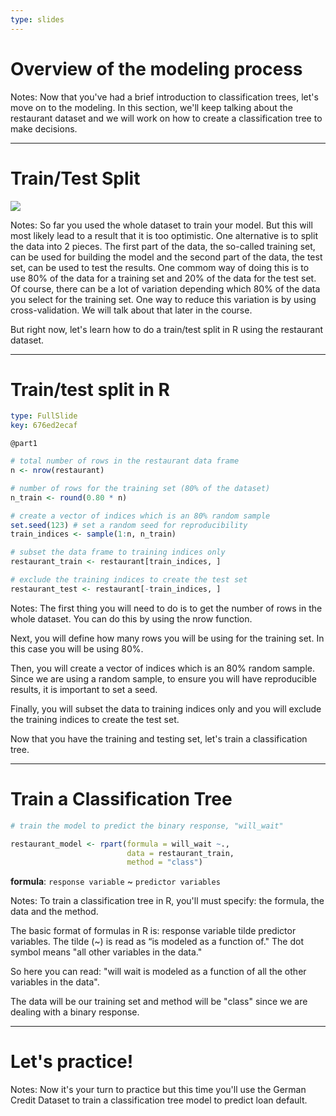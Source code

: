 ```yaml
---
type: slides
---
```


# Overview of the modeling process

Notes: Now that you've had a brief introduction to classification trees, let's move on to the modeling. In this section, we'll keep talking about the restaurant dataset and we will work on how to create a classification tree to make decisions.

---

# Train/Test Split

![](https://github.com/open-data-courses/tree-based-models-in-r/blob/master/images/train_test_split.png?raw=TRUE)

Notes: So far you used the whole dataset to train your model. But this will most likely lead to a result that it is too optimistic. 
One alternative is to split the data into 2 pieces. The first part of the data, the so-called training set, can be used for building the model and the second part of the data, the test set, can be used to test the results. 
One commom way of doing this is to use 80% of the data for a training set and 20% of the data for the test set. 
Of course, there can be a lot of variation depending which 80% of the data you select for the training set. One way to reduce this variation is by using cross-validation. We will talk about that later in the course.

But right now, let's learn how to do a train/test split in R using the restaurant dataset.

---

# Train/test split in R


```yaml
type: FullSlide
key: 676ed2ecaf
```


`@part1`


```r
# total number of rows in the restaurant data frame
n <- nrow(restaurant)
```
```r
# number of rows for the training set (80% of the dataset)
n_train <- round(0.80 * n) 
```
```r
# create a vector of indices which is an 80% random sample
set.seed(123) # set a random seed for reproducibility
train_indices <- sample(1:n, n_train)
```

```r
# subset the data frame to training indices only
restaurant_train <- restaurant[train_indices, ]  

# exclude the training indices to create the test set
restaurant_test <- restaurant[-train_indices, ]  
```
Notes: The first thing you will need to do is to get the number of rows in the whole dataset. You can do this by using the nrow function.

Next, you will define how many rows you will be using for the training set. In this case you will be using 80%.

Then, you will create a vector of indices which is an 80% random sample. Since we are using a random sample, to ensure you will have reproducible results, it is important to set a seed. 

Finally, you will subset the data to training indices only and you will exclude the training indices to create the test set.

Now that you have the training and testing set, let's train a classification tree.

---

# Train a Classification Tree

```r
# train the model to predict the binary response, "will_wait"

restaurant_model <- rpart(formula = will_wait ~.,  
                          data = restaurant_train, 
                          method = "class")
```

**formula**: `response variable` ~ `predictor variables`

Notes: To train a classification tree in R, you'll must specify: the formula, the data and the method. 

The basic format of formulas in R is: response variable tilde predictor variables. The tilde (~) is read as “is modeled as a function of." The dot symbol means "all other variables in the data." 

So here you can read: "will wait is modeled as a function of all the other variables in the data". 

The data will be our training set and method will be "class" since we are dealing with a binary response.

---

# Let's practice!

Notes: Now it's your turn to practice but this time you'll use the German Credit Dataset to train a classification tree model to predict loan default.


